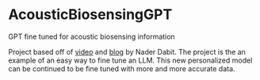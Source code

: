 # AcousticBiosensingGPT
GPT fine tuned for acoustic biosensing information

Project based off of [video](https://www.youtube.com/watch?v=Sb7U32kXMB0) and [blog](https://nader.substack.com/p/supercharge-your-gpt-model-custom) by Nader Dabit. 
The project is the an example of an easy way to fine tune an LLM. This new personalized model can be continued to be fine tuned with more and more accurate data.
